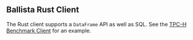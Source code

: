 ## Ballista Rust Client

The Rust client supports a `DataFrame` API as well as SQL. See the 
[TPC-H Benchmark Client](https://github.com/ballista-compute/ballista/tree/main/rust/benchmarks/tpch) for an example.